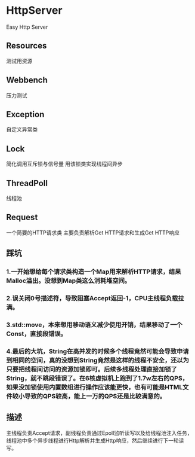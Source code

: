 # HttpServer
Easy Http Server
## Resources
测试用资源
## Webbench
压力测试
## Exception
自定义异常类
## Lock
简化调用互斥锁与信号量 用该锁类实现线程间异步
## ThreadPoll
线程池
## Request
一个简要的HTTP请求类 主要负责解析Get HTTP请求和生成Get HTTP响应
## 踩坑
### 1.一开始想给每个请求类构造一个Map用来解析HTTP请求，结果Malloc溢出。没想到Map类这么消耗堆空间。
### 2.误关闭0号描述符，导致阻塞Accept返回-1，CPU主线程负载拉满。
### 3.std::move，本来想用移动语义减少使用开销，结果移动了一个Const，直接段错误。
### 4.最后的大坑，String在高并发的时候多个线程竟然可能会导致申请到相同的空间，真的没想到String竟然是这样的线程不安全，还以为只要把线程间访问的资源加锁即可。后续多线程处理直接加锁了String，就不跳段错误了。在6核虚拟机上跑到了1.7w左右的QPS，如果没加锁使用内置数组进行操作应该能更快，也有可能是HTML文件较小导致的QPS较高，能上一万的QPS还是比较满意的。
## 描述
主线程负责Accept请求，副线程负责通过Epoll监听读写以及给线程池注入任务，线程池中多个异步线程进行Http解析并生成Http响应，然后继续进行下一轮读写。
